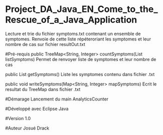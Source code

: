 # Project_DA_Java_EN_Come_to_the_Rescue_of_a_Java_Application
Lecture et trie du fichier symptoms.txt contenant un ensemble de symptomes.
Renvoie de cette liste répéteroriant les symptomes et leur nombre de cas sur fichier resultOut.txt

#Pré-requis
public TreeMap<String, Integer> countSymptoms(List<String> listSymptoms)
Permet de renvoyer liste de symptomes et leur nombre de cas
  
public List<String> getSymptoms()
Liste les symptomes contenu dans fichier .txt
  
  
public void writeSymptoms(Map<String, Integer> mapSymptoms)
Ecrit le resultat du TreeMap dans fichier .txt
  

#Démarage
Lancement du main AnalyticsCounter

#Développé avec
Eclipse
Java

#Version
1.0

#Auteur
Josué Drack 

